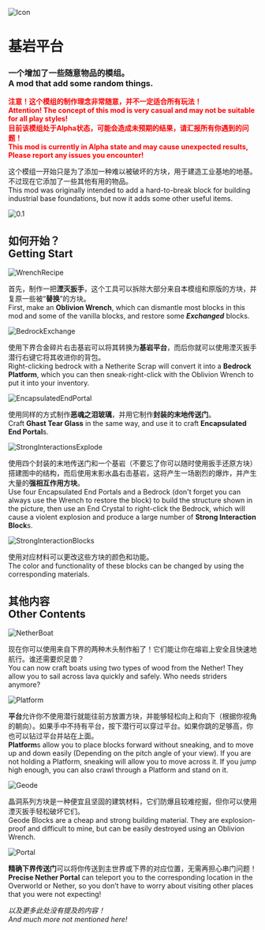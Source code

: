 ![Icon](/src/main/resources/logo.png)
# 基岩平台

### 一个增加了一些随意物品的模组。<br>A mod that add some random things.

<font color=red>**注意！这个模组的制作理念非常随意，并不一定适合所有玩法！<br>
Attention! The concept of this mod is very casual and may not be suitable for all play styles!<br>
目前该模组处于Alpha状态，可能会造成未预期的结果，请汇报所有你遇到的问题！<br>
This mod is currently in Alpha state and may cause unexpected results, Please report any issues you encounter!**</font>

这个模组一开始只是为了添加一种难以被破坏的方块，用于建造工业基地的地基。不过现在它添加了一些其他有用的物品。<br>
This mod was originally intended to add a hard-to-break block for building industrial base foundations, but now it adds some other useful items.

![0.1](/src/unused/screencap/0.1.png)

## 如何开始？<br>Getting Start

![WrenchRecipe](/src/unused/screencap/wrench_recipe.png)

首先，制作一把**湮灭扳手**，这个工具可以拆除大部分来自本模组和原版的方块，并复原一些被“**替换**”的方块。<br>
First, make an **Oblivion Wrench**, which can dismantle most blocks in this mod and some of the vanilla blocks, and restore some ***Exchanged*** blocks.

![BedrockExchange](/src/unused/screencap/bedrock_exchange.png)

使用下界合金碎片右击基岩可以将其转换为**基岩平台**，而后你就可以使用湮灭扳手潜行右键它将其收进你的背包。<br>
Right-clicking bedrock with a Netherite Scrap will convert it into a **Bedrock Platform**, which you can then sneak-right-click with the Oblivion Wrench to put it into your inventory.

![EncapsulatedEndPortal](/src/unused/screencap/encapsulated_end_portal.png)

使用同样的方式制作**恶魂之泪玻璃**，并用它制作**封装的末地传送门**。<br>
Craft **Ghast Tear Glass** in the same way, and use it to craft **Encapsulated End Portal**s.

![StrongInteractionsExplode](/src/unused/screencap/strong_interactions_explode.png)

使用四个封装的末地传送门和一个基岩（不要忘了你可以随时使用扳手还原方块）搭建图中的结构，而后使用末影水晶右击基岩，这将产生一场剧烈的爆炸，并产生大量的**强相互作用方块**。<br>
Use four Encapsulated End Portals and a Bedrock (don't forget you can always use the Wrench to restore the block) to build the structure shown in the picture, then use an End Crystal to right-click the Bedrock, which will cause a violent explosion and produce a large number of **Strong Interaction Block**s.

![StrongInteractionBlocks](/src/unused/screencap/strong_interaction_blocks.png)

使用对应材料可以更改这些方块的颜色和功能。<br>
The color and functionality of these blocks can be changed by using the corresponding materials.

## 其他内容<br>Other Contents

![NetherBoat](/src/unused/screencap/nether_boat.png)

现在你可以使用来自下界的两种木头制作船了！它们能让你在熔岩上安全且快速地航行。谁还需要炽足兽？<br>
You can now craft boats using two types of wood from the Nether! They allow you to sail across lava quickly and safely. Who needs striders anymore?

![Platform](/src/unused/screencap/platform.png)

**平台**允许你不使用潜行就能往前方放置方块，并能够轻松向上和向下（根据你视角的朝向）。如果手中不持有平台，按下潜行可以穿过平台。如果你跳的足够高，你也可以钻过平台并站在上面。<br>
**Platform**s allow you to place blocks forward without sneaking, and to move up and down easily (Depending on the pitch angle of your view). If you are not holding a Platform, sneaking will allow you to move across it. If you jump high enough, you can also crawl through a Platform and stand on it.

![Geode](/src/unused/screencap/geode.png)

晶洞系列方块是一种便宜且坚固的建筑材料，它们防爆且较难挖掘，但你可以使用湮灭扳手轻松破坏它们。<br>
Geode Blocks are a cheap and strong building material. They are explosion-proof and difficult to mine, but can be easily destroyed using an Oblivion Wrench.

![Portal](/src/unused/screencap/portal.gif)

**精确下界传送门**可以将你传送到主世界或下界的对应位置，无需再担心串门问题！<br>
**Precise Nether Portal** can teleport you to the corresponding location in the Overworld or Nether, so you don’t have to worry about visiting other places that you were not expecting!

*以及更多此处没有提及的内容！<br>
And much more not mentioned here!*
